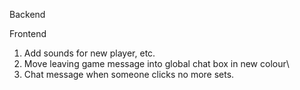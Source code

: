 Backend

Frontend

1. Add sounds for new player, etc.
4. Move leaving game message into global chat box in new colour\
3. Chat message when someone clicks no more sets.